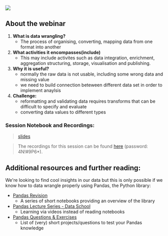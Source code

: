 <a href="https://git.generalassemb.ly/Ashray/Data-Webinars/blob/master/images/whitehat.png">
  <img src="https://git.generalassemb.ly/Ashray/Data-Webinars/blob/master/images/whitehat.png?raw=true" />
</a>

## About the webinar

1. **What is data wrangling?**
    - The process of organising, converting, mapping data from one format into another
2.  **What activities it encompasses(include)**
	- This may include activites such as data integration, enrichment, aggregation
    structuring, storage, visualisation and publishing.
3. **Why it is useful?**
	- normally the raw data is not usable, including some wrong data and missing value
	- we need to build connection beteween different data set in order to  implement anaylsis	
4. **Challenge:**
	- reformatting and validating data requires transforms that can be difficult to specify and evaluate
	- converting data values to different types

### Session Notebook and Recordings:
> [slides](https://git.generalassemb.ly/Ashray/Data-Webinars/blob/master/Data%20Wrangling%20Process/Data%20Wrangling%20Process.pdf)

> The recordings for this session can be found [here](https://zoom.us/rec/share/1NJ2FavO0nNLeNLyy2X0RrIOE8e0X6a82yMYrPVYyB6XniUoHCGnDrP9ggYjRJim
) (password: 4N!#9P6*).


## Additional resources and further reading:

We're looking to find cool insights in our data but this is only possible if we know how to data wrangle properly using Pandas, the Python library:

- [Pandas Revision](https://dshahid380.github.io/Data-analysis-with-pandas/)
	- A series of short notebooks providing an overview of the library 
- [Pandas Lecture Series - Data School](https://www.youtube.com/playlist?list=PL5-da3qGB5ICCsgW1MxlZ0Hq8LL5U3u9y)
	- Learning via videos instead of reading notebooks
- [Pandas Questions & Exercises](https://github.com/guipsamora/pandas_exercises#getting-and-knowing)
	- List of (very) short projects/questions to test your Pandas knowledge
